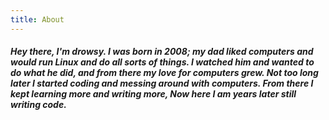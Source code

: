 ```yaml
---
title: About
---
```

##### Hey there, I'm drowsy. I was born in 2008; my dad liked computers and would run Linux and do all sorts of things. I watched him and wanted to do what he did, and from there my love for computers grew. Not too long later I started coding and messing around with computers. From there I kept learning more and writing more, Now here I am years later still writing code.